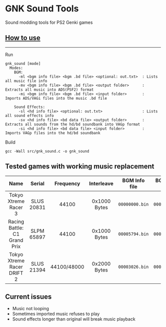 # GNK Sound Tools

Sound modding tools for PS2 Genki games

## [How to use](https://github.com/igorciz777/GNKSoundTools/wiki/How-to-use)

***
Run
```shell
gnk_sound [mode]
  Modes:
    BGM:
      -ml <bgm info file> <bgm .bd file> <optional: out.txt>  : Lists all music file info
      -mv <bgm info file> <bgm .bd file> <output folder>      : Extracts all music into ADS(PSF2) format
      -mi <bgm info file> <bgm .bd file> <input folder>       : Imports ADS/VAGi files into the music .bd file

    Sound Effects:
      -sl <hd info file> <optional: out.txt>                  : Lists all sound effects info
      -sv <hd info file> <bd data file> <output folder>       : Extracts all sounds from the hd/bd soundbank into VAGp format
      -si <hd info file> <bd data file> <input folder>        : Imports VAGp files into the hd/bd soundbank
```
Build

```shell
gcc -Wall src/gnk_sound.c -o gnk_sound
```
## Tested games with working music replacement
|                     **Name**                    | **Serial** | **Frequency**       | **Interleave**            | **BGM Info file**         | **BGM Data file**         |
|:-----------------------------------------------:|:----------:|:-------------------:|:-------------------------:|:-------------------------:|:-------------------------:|
| Tokyo Xtreme Racer 3                            | SLUS 20831 |     44100           |   0x1000 Bytes            |  `00000000.bin`           |  `00000001.bd`            |
| Racing Battle: C1 Grand Prix                    | SLPM 65897 |     44100           |   0x1000 Bytes            |  `00005794.bin`           |  `00005795.bd`            |
| Tokyo Xtreme Racer DRIFT 2                      | SLUS 21394 |     44100/48000     |   0x2000 Bytes            |  `00003026.bin`           |  `00003027.bd`            |

## Current issues
- Music not looping
- Sometimes imported music refuses to play
- Sound effects longer than original will break music playback